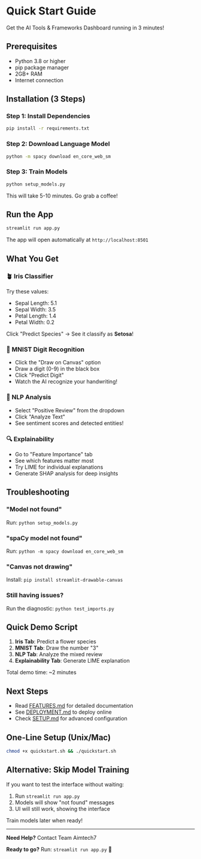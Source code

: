 # Quick Start Guide

Get the AI Tools & Frameworks Dashboard running in 3 minutes!

## Prerequisites

- Python 3.8 or higher
- pip package manager
- 2GB+ RAM
- Internet connection

## Installation (3 Steps)

### Step 1: Install Dependencies

```bash
pip install -r requirements.txt
```

### Step 2: Download Language Model

```bash
python -m spacy download en_core_web_sm
```

### Step 3: Train Models

```bash
python setup_models.py
```

This will take 5-10 minutes. Go grab a coffee!

## Run the App

```bash
streamlit run app.py
```

The app will open automatically at `http://localhost:8501`

## What You Get

### 🪴 Iris Classifier
Try these values:
- Sepal Length: 5.1
- Sepal Width: 3.5
- Petal Length: 1.4
- Petal Width: 0.2

Click "Predict Species" → See it classify as **Setosa**!

### 🔢 MNIST Digit Recognition
- Click the "Draw on Canvas" option
- Draw a digit (0-9) in the black box
- Click "Predict Digit"
- Watch the AI recognize your handwriting!

### 💬 NLP Analysis
- Select "Positive Review" from the dropdown
- Click "Analyze Text"
- See sentiment scores and detected entities!

### 🔍 Explainability
- Go to "Feature Importance" tab
- See which features matter most
- Try LIME for individual explanations
- Generate SHAP analysis for deep insights

## Troubleshooting

### "Model not found"
Run: `python setup_models.py`

### "spaCy model not found"
Run: `python -m spacy download en_core_web_sm`

### "Canvas not drawing"
Install: `pip install streamlit-drawable-canvas`

### Still having issues?
Run the diagnostic: `python test_imports.py`

## Quick Demo Script

1. **Iris Tab**: Predict a flower species
2. **MNIST Tab**: Draw the number "3"
3. **NLP Tab**: Analyze the mixed review
4. **Explainability Tab**: Generate LIME explanation

Total demo time: ~2 minutes

## Next Steps

- Read [FEATURES.md](FEATURES.md) for detailed documentation
- See [DEPLOYMENT.md](DEPLOYMENT.md) to deploy online
- Check [SETUP.md](SETUP.md) for advanced configuration

## One-Line Setup (Unix/Mac)

```bash
chmod +x quickstart.sh && ./quickstart.sh
```

## Alternative: Skip Model Training

If you want to test the interface without waiting:
1. Run `streamlit run app.py`
2. Models will show "not found" messages
3. UI will still work, showing the interface

Train models later when ready!

---

**Need Help?** Contact Team Aimtech7

**Ready to go?** Run: `streamlit run app.py` 🚀
